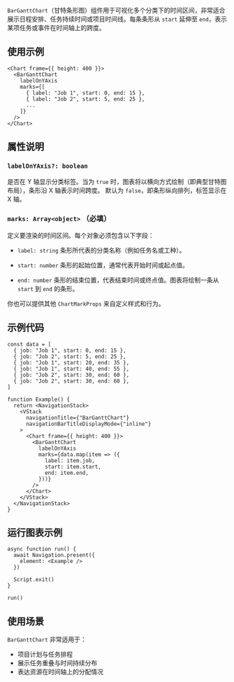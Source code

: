 `BarGanttChart`（甘特条形图）组件用于可视化多个分类下的时间区间，非常适合展示日程安排、任务持续时间或项目时间线。每条条形从 `start` 延伸至 `end`，表示某项任务或事件在时间轴上的跨度。

## 使用示例

```tsx
<Chart frame={{ height: 400 }}>
  <BarGanttChart
    labelOnYAxis
    marks={[
      { label: "Job 1", start: 0, end: 15 },
      { label: "Job 2", start: 5, end: 25 },
      ...
    ]}
  />
</Chart>
```

## 属性说明

### `labelOnYAxis?: boolean`

是否在 Y 轴显示分类标签。当为 `true` 时，图表将以横向方式绘制（即典型甘特图布局），条形沿 X 轴表示时间跨度。
默认为 `false`，即条形纵向排列，标签显示在 X 轴。

### `marks: Array<object>` **（必填）**

定义要渲染的时间区间。每个对象必须包含以下字段：

* `label: string`
  条形所代表的分类名称（例如任务名或工种）。

* `start: number`
  条形的起始位置，通常代表开始时间或起点值。

* `end: number`
  条形的结束位置，代表结束时间或终点值。图表将绘制一条从 `start` 到 `end` 的条形。

你也可以提供其他 `ChartMarkProps` 来自定义样式和行为。

## 示例代码

```tsx
const data = [
  { job: "Job 1", start: 0, end: 15 },
  { job: "Job 2", start: 5, end: 25 },
  { job: "Job 1", start: 20, end: 35 },
  { job: "Job 1", start: 40, end: 55 },
  { job: "Job 2", start: 30, end: 60 },
  { job: "Job 2", start: 30, end: 60 },
]

function Example() {
  return <NavigationStack>
    <VStack
      navigationTitle={"BarGanttChart"}
      navigationBarTitleDisplayMode={"inline"}
    >
      <Chart frame={{ height: 400 }}>
        <BarGanttChart
          labelOnYAxis
          marks={data.map(item => ({
            label: item.job,
            start: item.start,
            end: item.end,
          }))}
        />
      </Chart>
    </VStack>
  </NavigationStack>
}
```

## 运行图表示例

```tsx
async function run() {
  await Navigation.present({
    element: <Example />
  })

  Script.exit()
}

run()
```

## 使用场景

`BarGanttChart` 非常适用于：

* 项目计划与任务排程
* 展示任务重叠与时间持续分布
* 表达资源在时间轴上的分配情况
